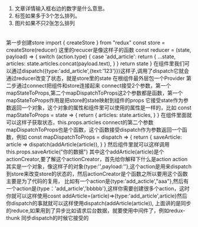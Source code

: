 #####
1. 文章详情输入框右边的数字是什么意思。
2. 标签如果多于3个怎么排列。
3. 图片如果不只2张怎么排列
######
第一步创建store
import { createStore } from "redux"
const store = createStore(reducer)
这里的recucer是像这样子的函数
const reducer = (state, payload) => {
  switch (action.type) {
    case 'add_article':
      return {
        ...state,
        articles: state.articles.concat(payload.text),
      }
  }
  return state
}
在组件里我们可以通过dispatch({type:'add_article',{text:'123'}})这样子,调用了dispatch它就会通过reducer改变了状态，就是store里的state
在根组件最外层包一个Provider
  <Provider store={store}>
    <App />
  </Provider>
  第二步通过connect把组件和store连接起来
  connect接受2个参数，第一个mapStateToProps,第二个mapDispatchToProps这2个参数都是函数，第一个mapStateToProps作用是把store的state映射到组件的props
  它接受state作为参数返回一个对象，这个对象的属性和组件里可以使用的属性是一样的，比如
  const mapStateToProps = state => {
  return {
    articles: state.articles,
  }
}
在组件里面就可以这样子获取状态，this.props.articles
connect的第二个参数mapDispatchToProps也是个函数，这个函数接受dispatch作为参数返回一个函数，例如
const mapDispatchToProps = dispatch => {
  return {
    saveArticle: article => dispatch(addArticle(article)),
  }
}
然后组件里就可以这样调用this.props.saveArticle("你的数据")
其中这个addArticle(article)是个actionCreator,要了解这个actionCreator，首先给你解释下什么是action
action其实是一个对象，像这样子的对象{type:'',payload:''},这个action是用来dispatch到store来改变store的状态的，然后actionCreator是个函数之所以要用这个函数主要是为了代码的复用，
比如有一个action是{type:'add_acticle',"aaa"},然后有一个action是{type：'add_article','bbbbb'},这样你需要创建很多个action，这时你就可以这样使用cosnt addArticle=(article)=>{type:'add_article',article}然后你dispatch的事就就可以这样使用dispatch(addArticle(article)),
上面讲的是同步的reduce,如果用到了异步比如请求后台数据，就要使用中间件了，例如redux-thunk
同步dispatch的时候它接受的
